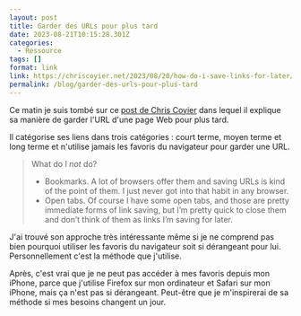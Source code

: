 ```yaml
---
layout: post
title: Garder des URLs pour plus tard
date: 2023-08-21T10:15:28.301Z
categories:
  - Ressource
tags: []
format: link
link: https://chriscoyier.net/2023/08/20/how-do-i-save-links-for-later/
permalink: /blog/garder-des-urls-pour-plus-tard
---
```

Ce matin je suis tombé sur ce [post de Chris Coyier](https://chriscoyier.net/2023/08/20/how-do-i-save-links-for-later/) dans lequel il explique sa manière de garder l'URL d'une page Web pour plus tard.

Il catégorise ses liens dans trois catégories : court terme, moyen terme et long terme et n'utilise jamais les favoris du navigateur pour garder une URL.

> What do I *not* do?
>
> * Bookmarks. A lot of browsers offer them and saving URLs is kind of the point of them. I just never got into that habit in any browser.
> * Open tabs. Of course I have some open tabs, and those are pretty immediate forms of link saving, but I’m pretty quick to close them and don’t think of them as links I’m saving for later.

J'ai trouvé son approche très intéressante même si je ne comprend pas bien pourquoi utiliser les favoris du navigateur soit si dérangeant pour lui. Personnellement c'est la méthode que j'utilise. 

Après, c'est vrai que je ne peut pas accéder à mes favoris depuis mon iPhone, parce que j'utilise Firefox sur mon ordinateur et Safari sur mon iPhone, mais ça n'est pas si dérangeant. Peut-être que je m'inspirerai de sa méthode si mes besoins changent un jour.